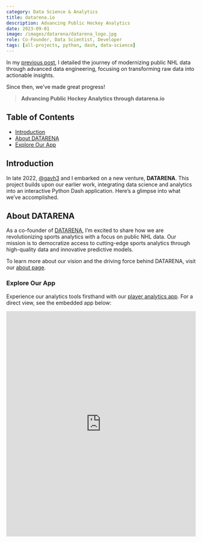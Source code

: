 ```yaml
---
category: Data Science & Analytics
title: datarena.io
description: Advancing Public Hockey Analytics
date: 2023-09-01
image: /images/datarena/datarena_logo.jpg
role: Co-Founder, Data Scientist, Developer
tags: [all-projects, python, dash, data-science]
---
```


In my [previous post](../work/nhl-data-model), I detailed the journey of modernizing public NHL data through advanced data engineering, focusing on transforming raw data into actionable insights.

Since then, we've made great progress!

> **Advancing Public Hockey Analytics through datarena.io**

## Table of Contents
* [Introduction](#introduction)
* [About DATARENA](#about-datarena)
* [Explore Our App](#explore-our-app)

## Introduction

In late 2022, [@gavh3](https://github.com/gavh3) and I embarked on a new venture, **DATARENA**. This project builds upon our earlier work, integrating data science and analytics into an interactive Python Dash application. Here’s a glimpse into what we’ve accomplished.

## About DATARENA

As a co-founder of [DATARENA](https://datarena.io), I’m excited to share how we are revolutionizing sports analytics with a focus on public NHL data. Our mission is to democratize access to cutting-edge sports analytics through high-quality data and innovative predictive models.

To learn more about our vision and the driving force behind DATARENA, visit our [about page](https://datarena.io/about).

### Explore Our App

Experience our analytics tools firsthand with our [player analytics app](https://datarena.io/player). For a direct view, see the embedded app below:

<iframe src="https://datarena.io/player" width="100%" height="600px" frameborder="0" allowfullscreen></iframe>
